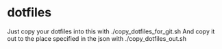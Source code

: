 # dotfiles
Just copy your dotfiles into this with ./copy_dotfiles_for_git.sh
And copy it out to the place specified in the json with  ./copy_dotfiles_out.sh
